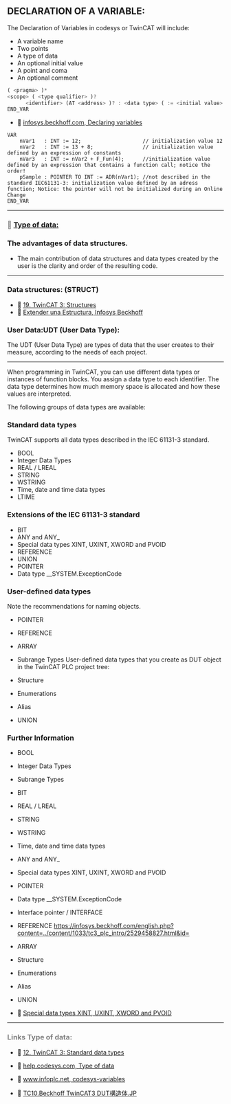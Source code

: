 ## DECLARATION OF A VARIABLE:

The Declaration of Variables in codesys or TwinCAT will include:
- A variable name
- Two points
- A type of data
- An optional initial value
- A point and coma
- An optional comment

```javascript
( <pragma> )*
<scope> ( <type qualifier> )?
      <identifier> (AT <address> )? : <data type> ( := <initial value> )? ;
END_VAR
```
- 🔗 [infosys.beckhoff.com, Declaring variables](https://infosys.beckhoff.com/english.php?content=../content/1033/tc3_plc_intro/2526557579.html&id=)

```iecst
VAR
    nVar1   : INT := 12;                    // initialization value 12
    nVar2   : INT := 13 + 8;                // initialization value defined by an expression of constants
    nVar3   : INT := nVar2 + F_Fun(4);      //initialization value defined by an expression that contains a function call; notice the order!
    pSample : POINTER TO INT := ADR(nVar1); //not described in the standard IEC61131-3: initialization value defined by an adress function; Notice: the pointer will not be initialized during an Online Change
END_VAR
```
***
### <span style="color:grey">🔗 [Type of data:](https://infosys.beckhoff.com/content/1033/tc3_plc_intro/2529388939.html?id=3451082169760117126)</span>

### The advantages of data structures.
- The main contribution of data structures and data types
created by the user is the clarity and order of the resulting code.

***

###  Data structures: (STRUCT)

- 🔗 [19. TwinCAT 3: Structures](https://www.youtube.com/watch?v=KzZ73qAevlU)
- 🔗 [Extender una Estructura, Infosys Beckhoff](https://infosys.beckhoff.com/content/1033/tc3_plc_intro/3468091787.html?id=592001323464924565)

###  User Data:UDT (User Data Type):
The UDT (User Data Type) are types of data that the user creates to their measure,
according to the needs of each project.
***
When programming in TwinCAT, you can use different data types or instances of function blocks. You assign a data type to each identifier. The data type determines how much memory space is allocated and how these values are interpreted.

The following groups of data types are available:

### Standard data types
TwinCAT supports all data types described in the IEC 61131-3 standard.

- BOOL
- Integer Data Types
- REAL / LREAL
- STRING
- WSTRING
- Time, date and time data types
- LTIME
### Extensions of the IEC 61131-3 standard
- BIT
- ANY and ANY_<type>
- Special data types XINT, UXINT, XWORD and PVOID
- REFERENCE
- UNION
- POINTER
- Data type __SYSTEM.ExceptionCode
### User-defined data types
	
Note the recommendations for naming objects.

- POINTER
- REFERENCE
- ARRAY
- Subrange Types
User-defined data types that you create as DUT object in the TwinCAT PLC project tree:

- Structure
- Enumerations
- Alias
- UNION

### Further Information
- BOOL
- Integer Data Types
- Subrange Types
- BIT
- REAL / LREAL
- STRING
- WSTRING
- Time, date and time data types
- ANY and ANY_<type>
- Special data types XINT, UXINT, XWORD and PVOID
- POINTER
- Data type __SYSTEM.ExceptionCode
- Interface pointer / INTERFACE
- REFERENCE
https://infosys.beckhoff.com/english.php?content=../content/1033/tc3_plc_intro/2529458827.html&id=
- ARRAY
- Structure
- Enumerations
- Alias
- UNION

- 🔗 [Special data types XINT, UXINT, XWORD and PVOID](https://infosys.beckhoff.com/english.php?content=../content/1033/tc3_plc_intro/2529448075.html&id=)
***
### <span style="color:grey">Links Type of data:</span>
- 🔗 [12. TwinCAT 3: Standard data types](https://www.youtube.com/watch?v=qh2cC6eOhKw)

- 🔗 [help.codesys.com, Type of data](https://help.codesys.com/api-content/2/codesys/3.5.14.0/en/_cds_struct_reference_datatypes/#c2bdb4ccec0a8640e0157fbed-id-b8c8a0ca2bdb4ccdc0a8640e00e8ce32)

- 🔗 [www.infoplc.net, codesys-variables](https://www.infoplc.net/descargas/42-codesys/3418-codesys-variables-globales-persistentes)

- 🔗 [TC10.Beckhoff TwinCAT3 DUT構造体.JP](https://www.youtube.com/watch?v=UBmHhbZf12s)
